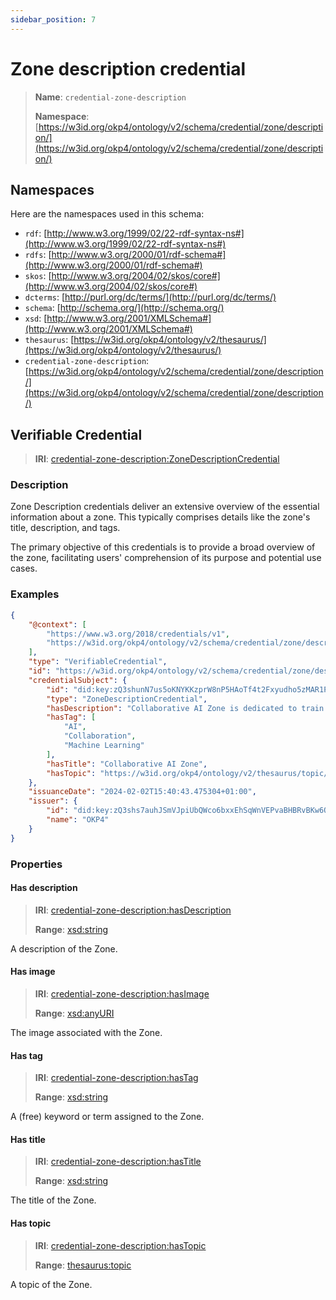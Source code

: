 ```yaml
---
sidebar_position: 7
---
```

[//]: # (This file is auto-generated. Please do not modify it yourself.)

# Zone description credential

> **Name**: `credential-zone-description`
>
> **Namespace**: [https://w3id.org/okp4/ontology/v2/schema/credential/zone/description/](https://w3id.org/okp4/ontology/v2/schema/credential/zone/description/)

## Namespaces

Here are the namespaces used in this schema:

- `rdf`: [http://www.w3.org/1999/02/22-rdf-syntax-ns#](http://www.w3.org/1999/02/22-rdf-syntax-ns#)
- `rdfs`: [http://www.w3.org/2000/01/rdf-schema#](http://www.w3.org/2000/01/rdf-schema#)
- `skos`: [http://www.w3.org/2004/02/skos/core#](http://www.w3.org/2004/02/skos/core#)
- `dcterms`: [http://purl.org/dc/terms/](http://purl.org/dc/terms/)
- `schema`: [http://schema.org/](http://schema.org/)
- `xsd`: [http://www.w3.org/2001/XMLSchema#](http://www.w3.org/2001/XMLSchema#)
- `thesaurus`: [https://w3id.org/okp4/ontology/v2/thesaurus/](https://w3id.org/okp4/ontology/v2/thesaurus/)
- `credential-zone-description`: [https://w3id.org/okp4/ontology/v2/schema/credential/zone/description/](https://w3id.org/okp4/ontology/v2/schema/credential/zone/description/)

## Verifiable Credential

> **IRI**: [credential-zone-description:ZoneDescriptionCredential](https://w3id.org/okp4/ontology/v2/schema/credential/zone/description/ZoneDescriptionCredential)

### Description

Zone Description credentials deliver an extensive overview of the essential information about a zone. This typically comprises details like the zone's title, description, and tags.

The primary objective of this credentials is to provide a broad overview of the zone, facilitating users' comprehension of its purpose and potential use cases.

### Examples

```json title="collab-ai-zone-description.jsonld"
{
    "@context": [
        "https://www.w3.org/2018/credentials/v1",
        "https://w3id.org/okp4/ontology/v2/schema/credential/zone/description/"
    ],
    "type": "VerifiableCredential",
    "id": "https://w3id.org/okp4/ontology/v2/schema/credential/zone/description/91f9ef40-9087-4730-bac6-53d3941f07a0",
    "credentialSubject": {
        "id": "did:key:zQ3shunN7us5oKNYKKzprW8nP5HAoTf4t2Fxyudho5zMAR1PQ",
        "type": "ZoneDescriptionCredential",
        "hasDescription": "Collaborative AI Zone is dedicated to train AI models in a collaborative and open way.",
        "hasTag": [
            "AI",
            "Collaboration",
            "Machine Learning"
        ],
        "hasTitle": "Collaborative AI Zone",
        "hasTopic": "https://w3id.org/okp4/ontology/v2/thesaurus/topic/other"
    },
    "issuanceDate": "2024-02-02T15:40:43.475304+01:00",
    "issuer": {
        "id": "did:key:zQ3shs7auhJSmVJpiUbQWco6bxxEhSqWnVEPvaBHBRvBKw6Q3",
        "name": "OKP4"
    }
}

```

### Properties

#### Has description
>
> **IRI**: [credential-zone-description:hasDescription](https://w3id.org/okp4/ontology/v2/schema/credential/zone/description/hasDescription)
>
> **Range**:&nbsp;[xsd:string](http://www.w3.org/2001/XMLSchema#string)

A description of the Zone.

#### Has image
>
> **IRI**: [credential-zone-description:hasImage](https://w3id.org/okp4/ontology/v2/schema/credential/zone/description/hasImage)
>
> **Range**:&nbsp;[xsd:anyURI](http://www.w3.org/2001/XMLSchema#anyURI)

The image associated with the Zone.

#### Has tag
>
> **IRI**: [credential-zone-description:hasTag](https://w3id.org/okp4/ontology/v2/schema/credential/zone/description/hasTag)
>
> **Range**:&nbsp;[xsd:string](http://www.w3.org/2001/XMLSchema#string)

A (free) keyword or term assigned to the Zone.

#### Has title
>
> **IRI**: [credential-zone-description:hasTitle](https://w3id.org/okp4/ontology/v2/schema/credential/zone/description/hasTitle)
>
> **Range**:&nbsp;[xsd:string](http://www.w3.org/2001/XMLSchema#string)

The title of the Zone.

#### Has topic
>
> **IRI**: [credential-zone-description:hasTopic](https://w3id.org/okp4/ontology/v2/schema/credential/zone/description/hasTopic)
>
> **Range**:&nbsp;[thesaurus:topic](https://w3id.org/okp4/ontology/v2/thesaurus/topic)

A topic of the Zone.
